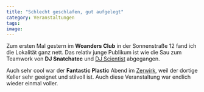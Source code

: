 ```yaml
---
title: "Schlecht geschlafen, gut aufgelegt"
category: Veranstaltungen
tags: 
image: 
---
```


Zum ersten Mal gestern im **Woanders Club** in der Sonnenstraße 12 fand ich die Lokalität ganz nett. Das relativ junge Publikum ist wie die Sau zum Teamwork von **DJ Snatchatec** und [DJ Scientist](http://www.djscientist.com) abgegangen.  

  

Auch sehr cool war der **Fantastic Plastic** Abend im [Zerwirk](http://www.zerwirk.de/zerwirk/), weil der dortige Keller sehr geeignet und stilvoll ist. Auch diese Veranstaltung war endlich wieder einmal voller.